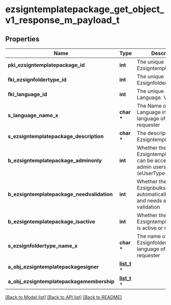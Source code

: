 # ezsigntemplatepackage_get_object_v1_response_m_payload_t

## Properties
Name | Type | Description | Notes
------------ | ------------- | ------------- | -------------
**pki_ezsigntemplatepackage_id** | **int** | The unique ID of the Ezsigntemplatepackage | 
**fki_ezsignfoldertype_id** | **int** | The unique ID of the Ezsignfoldertype. | 
**fki_language_id** | **int** | The unique ID of the Language.  Valid values:  |Value|Description| |-|-| |1|French| |2|English| | 
**s_language_name_x** | **char \*** | The Name of the Language in the language of the requester | 
**s_ezsigntemplatepackage_description** | **char \*** | The description of the Ezsigntemplatepackage | 
**b_ezsigntemplatepackage_adminonly** | **int** | Whether the Ezsigntemplatepackage can be accessed by admin users only (eUserType&#x3D;Normal) | 
**b_ezsigntemplatepackage_needvalidation** | **int** | Whether the Ezsignbulksend was automatically modified and needs a manual validation | 
**b_ezsigntemplatepackage_isactive** | **int** | Whether the Ezsigntemplatepackage is active or not | 
**s_ezsignfoldertype_name_x** | **char \*** | The name of the Ezsignfoldertype in the language of the requester | 
**a_obj_ezsigntemplatepackagesigner** | [**list_t**](ezsigntemplatepackagesigner_response_compound.md) \* |  | 
**a_obj_ezsigntemplatepackagemembership** | [**list_t**](ezsigntemplatepackagemembership_response_compound.md) \* |  | 

[[Back to Model list]](../README.md#documentation-for-models) [[Back to API list]](../README.md#documentation-for-api-endpoints) [[Back to README]](../README.md)


